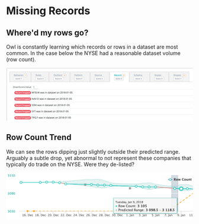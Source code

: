 # Missing Records

## Where'd my rows go?

Owl is constantly learning which records or rows in a dataset are most common. In the case below the NYSE had a reasonable dataset volume \(row count\).

![](../.gitbook/assets/owl-missing-records.png)

## Row Count Trend

We can see the rows dipping just slightly outside their predicted range. Arguably a subtle drop, yet abnormal to not represent these companies that typically do trade on the NYSE. Were they de-listed?

![](../.gitbook/assets/owl-row-trend.png)

